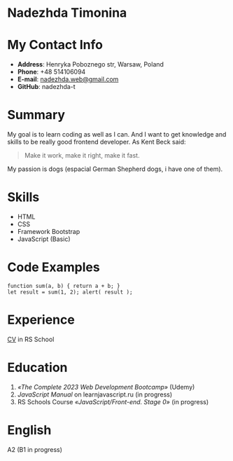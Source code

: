 # Nadezhda Timonina

# My Contact Info
* __Address__: Henryka Poboznego str, Warsaw, Poland
* __Phone__: +48 514106094
* __E-mail__: nadezhda.web@gmail.com
* __GitHub__: nadezhda-t

# Summary
My goal is to learn coding as well as I can. And I want to get knowledge and skills to be really good frontend developer. As Kent Beck said:

> Make it work, make it right, make it fast. 

My passion is dogs (espacial German Shepherd dogs, i have one of them).

# Skills
* HTML
* CSS
* Framework Bootstrap
* JavaScript (Basic)

# Code Examples
```
function sum(a, b) { return a + b; }
let result = sum(1, 2); alert( result );
```

# Experience

[CV](https://nadezhda-t.github.io/rsschool-cv/cv) in RS School

# Education
1. _«The Complete 2023 Web Development Bootcamp»_ (Udemy)
2. _JavaScript Manual_ on learnjavascript.ru (in progress)
3. RS Schools Course _«JavaScript/Front-end. Stage 0»_ (in progress)

# English
A2 (B1 in progress)
